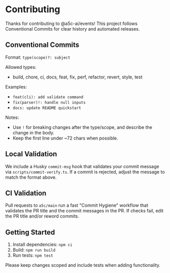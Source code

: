 # Contributing

Thanks for contributing to @a5c-ai/events! This project follows Conventional Commits for clear history and automated releases.

## Conventional Commits

Format: `type(scope)?: subject`

Allowed types:
- build, chore, ci, docs, feat, fix, perf, refactor, revert, style, test

Examples:
- `feat(cli): add validate command`
- `fix(parser)!: handle null inputs`
- `docs: update README quickstart`

Notes:
- Use `!` for breaking changes after the type/scope, and describe the change in the body.
- Keep the first line under ~72 chars when possible.

## Local Validation

We include a Husky `commit-msg` hook that validates your commit message via `scripts/commit-verify.ts`. If a commit is rejected, adjust the message to match the format above.

## CI Validation

Pull requests to `a5c/main` run a fast "Commit Hygiene" workflow that validates the PR title and the commit messages in the PR. If checks fail, edit the PR title and/or reword commits.

## Getting Started

1. Install dependencies: `npm ci`
2. Build: `npm run build`
3. Run tests: `npm test`

Please keep changes scoped and include tests when adding functionality.

